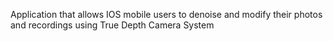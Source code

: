 Application that allows IOS mobile users to denoise and modify their photos and recordings using True Depth Camera System